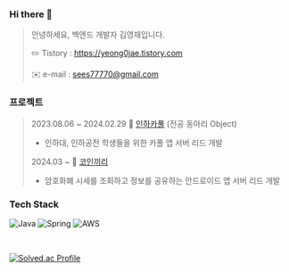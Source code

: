 ### Hi there 👋

> 안녕하세요, 백엔드 개발자 김영재입니다.
> 
> ✏️ Tistory : https://yeong0jae.tistory.com
> 
> ✉️ e-mail : sees77770@gmail.com

### 프로젝트

> 2023.08.06 ~ 2024.02.29 🚙 [인하카풀](https://github.com/OBJECT-INHATC/INHA_CARPOOL_SERVER) (전공 동아리 Object)
> 
> - 인하대, 인하공전 학생들을 위한 카풀 앱 서버 리드 개발
> 
> 2024.03 ~ 🐘 [코인끼리](https://github.com/COINKIRI/Coinkiri-server)
>
> - 암호화폐 시세를 조회하고 정보를 공유하는 안드로이드 앱 서버 리드 개발

### Tech Stack

![Java](https://img.shields.io/badge/JAVA-007396?style=for-the-badge&logo=java&logoColor=fff)
![Spring](https://img.shields.io/badge/-Spring-6DB33F?style=for-the-badge&logo=Spring&logoColor=fff)
![AWS](https://img.shields.io/badge/AWS-232F3E?style=for-the-badge&logo=Amazon%20AWS&logoColor=white)

<br>

[![Solved.ac Profile](http://mazassumnida.wtf/api/v2/generate_badge?boj=kyj91032)](https://solved.ac/kyj91032/)


